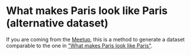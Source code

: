 # What makes Paris look like Paris (alternative dataset)

If you are coming from the [Meetup](https://www.meetup.com/Papers-We-Love-in-saint-louis/events/228275379/), this is a method to generate a dataset comparable to the one in ["What makes Paris look like Paris"](http://graphics.cs.cmu.edu/projects/whatMakesParis/).
